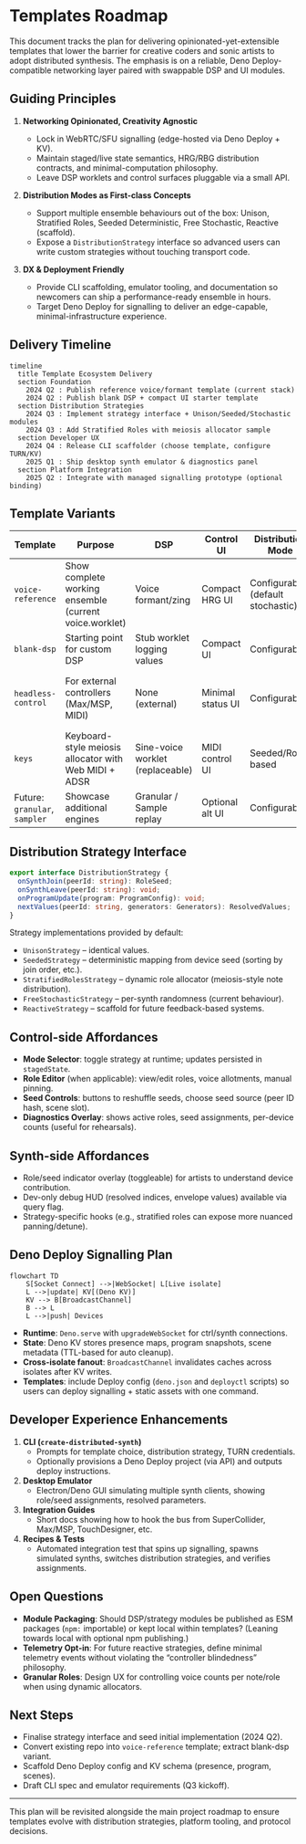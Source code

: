 # Templates Roadmap

This document tracks the plan for delivering opinionated-yet-extensible
templates that lower the barrier for creative coders and sonic artists to adopt
distributed synthesis. The emphasis is on a reliable, Deno Deploy-compatible
networking layer paired with swappable DSP and UI modules.

## Guiding Principles

1. **Networking Opinionated, Creativity Agnostic**
   - Lock in WebRTC/SFU signalling (edge-hosted via Deno Deploy + KV).
   - Maintain staged/live state semantics, HRG/RBG distribution contracts, and
     minimal-computation philosophy.
   - Leave DSP worklets and control surfaces pluggable via a small API.

2. **Distribution Modes as First-class Concepts**
   - Support multiple ensemble behaviours out of the box: Unison, Stratified
     Roles, Seeded Deterministic, Free Stochastic, Reactive (scaffold).
   - Expose a `DistributionStrategy` interface so advanced users can write
     custom strategies without touching transport code.

3. **DX & Deployment Friendly**
   - Provide CLI scaffolding, emulator tooling, and documentation so newcomers
     can ship a performance-ready ensemble in hours.
   - Target Deno Deploy for signalling to deliver an edge-capable,
     minimal-infrastructure experience.

## Delivery Timeline

```mermaid
timeline
  title Template Ecosystem Delivery
  section Foundation
    2024 Q2 : Publish reference voice/formant template (current stack)
    2024 Q2 : Publish blank DSP + compact UI starter template
  section Distribution Strategies
    2024 Q3 : Implement strategy interface + Unison/Seeded/Stochastic modules
    2024 Q3 : Add Stratified Roles with meiosis allocator sample
  section Developer UX
    2024 Q4 : Release CLI scaffolder (choose template, configure TURN/KV)
    2025 Q1 : Ship desktop synth emulator & diagnostics panel
  section Platform Integration
    2025 Q2 : Integrate with managed signalling prototype (optional binding)
```

## Template Variants

| Template                      | Purpose                                                | DSP                              | Control UI        | Distribution Mode                 | Notes                                     |
| ----------------------------- | ------------------------------------------------------ | -------------------------------- | ----------------- | --------------------------------- | ----------------------------------------- |
| `voice-reference`             | Show complete working ensemble (current voice.worklet) | Voice formant/zing               | Compact HRG UI    | Configurable (default stochastic) | Best-practice example, well-commented     |
| `blank-dsp`                   | Starting point for custom DSP                          | Stub worklet logging values      | Compact UI        | Configurable                      | Minimal code footprint                    |
| `headless-control`            | For external controllers (Max/MSP, MIDI)               | None (external)                  | Minimal status UI | Configurable                      | Focus on message schema & signalling only |
| `keys`                        | Keyboard-style meiosis allocator with Web MIDI + ADSR  | Sine-voice worklet (replaceable) | MIDI control UI   | Seeded/Role-based                 | Showcases dx7-like polyphony              |
| Future: `granular`, `sampler` | Showcase additional engines                            | Granular / Sample replay         | Optional alt UI   | Configurable                      | Released after foundation                 |

## Distribution Strategy Interface

```ts
export interface DistributionStrategy {
  onSynthJoin(peerId: string): RoleSeed;
  onSynthLeave(peerId: string): void;
  onProgramUpdate(program: ProgramConfig): void;
  nextValues(peerId: string, generators: Generators): ResolvedValues;
}
```

Strategy implementations provided by default:

- `UnisonStrategy` – identical values.
- `SeededStrategy` – deterministic mapping from device seed (sorting by join
  order, etc.).
- `StratifiedRolesStrategy` – dynamic role allocator (meiosis-style note
  distribution).
- `FreeStochasticStrategy` – per-synth randomness (current behaviour).
- `ReactiveStrategy` – scaffold for future feedback-based systems.

## Control-side Affordances

- **Mode Selector**: toggle strategy at runtime; updates persisted in
  `stagedState`.
- **Role Editor** (when applicable): view/edit roles, voice allotments, manual
  pinning.
- **Seed Controls**: buttons to reshuffle seeds, choose seed source (peer ID
  hash, scene slot).
- **Diagnostics Overlay**: shows active roles, seed assignments, per-device
  counts (useful for rehearsals).

## Synth-side Affordances

- Role/seed indicator overlay (toggleable) for artists to understand device
  contribution.
- Dev-only debug HUD (resolved indices, envelope values) available via query
  flag.
- Strategy-specific hooks (e.g., stratified roles can expose more nuanced
  panning/detune).

## Deno Deploy Signalling Plan

```mermaid
flowchart TD
    S[Socket Connect] -->|WebSocket| L[Live isolate]
    L -->|update| KV[(Deno KV)]
    KV --> B[BroadcastChannel]
    B --> L
    L -->|push| Devices
```

- **Runtime**: `Deno.serve` with `upgradeWebSocket` for ctrl/synth connections.
- **State**: Deno KV stores presence maps, program snapshots, scene metadata
  (TTL-based for auto cleanup).
- **Cross-isolate fanout**: `BroadcastChannel` invalidates caches across
  isolates after KV writes.
- **Templates**: include Deploy config (`deno.json` and `deployctl` scripts) so
  users can deploy signalling + static assets with one command.

## Developer Experience Enhancements

1. **CLI (`create-distributed-synth`)**
   - Prompts for template choice, distribution strategy, TURN credentials.
   - Optionally provisions a Deno Deploy project (via API) and outputs deploy
     instructions.
2. **Desktop Emulator**
   - Electron/Deno GUI simulating multiple synth clients, showing role/seed
     assignments, resolved parameters.
3. **Integration Guides**
   - Short docs showing how to hook the bus from SuperCollider, Max/MSP,
     TouchDesigner, etc.
4. **Recipes & Tests**
   - Automated integration test that spins up signalling, spawns simulated
     synths, switches distribution strategies, and verifies assignments.

## Open Questions

- **Module Packaging**: Should DSP/strategy modules be published as ESM packages
  (`npm:` importable) or kept local within templates? (Leaning towards local
  with optional npm publishing.)
- **Telemetry Opt-in**: For future reactive strategies, define minimal telemetry
  events without violating the “controller blindedness” philosophy.
- **Granular Roles**: Design UX for controlling voice counts per note/role when
  using dynamic allocators.

## Next Steps

- Finalise strategy interface and seed initial implementation (2024 Q2).
- Convert existing repo into `voice-reference` template; extract blank-dsp
  variant.
- Scaffold Deno Deploy config and KV schema (presence, program, scenes).
- Draft CLI spec and emulator requirements (Q3 kickoff).

---

This plan will be revisited alongside the main project roadmap to ensure
templates evolve with distribution strategies, platform tooling, and protocol
decisions.
